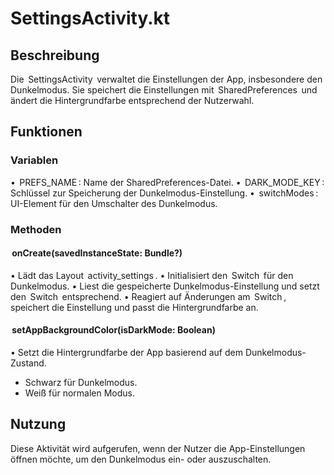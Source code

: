 # SettingsActivity.kt

## Beschreibung
Die ⁠ SettingsActivity ⁠ verwaltet die Einstellungen der App, insbesondere den Dunkelmodus. Sie speichert die Einstellungen mit ⁠ SharedPreferences ⁠ und ändert die Hintergrundfarbe entsprechend der Nutzerwahl.

## Funktionen

### Variablen
•⁠  ⁠⁠ PREFS_NAME ⁠: Name der SharedPreferences-Datei.
•⁠  ⁠⁠ DARK_MODE_KEY ⁠: Schlüssel zur Speicherung der Dunkelmodus-Einstellung.
•⁠  ⁠⁠ switchModes ⁠: UI-Element für den Umschalter des Dunkelmodus.

### Methoden

#### ⁠ onCreate(savedInstanceState: Bundle?) ⁠
•⁠  ⁠Lädt das Layout ⁠ activity_settings ⁠.
•⁠  ⁠Initialisiert den ⁠ Switch ⁠ für den Dunkelmodus.
•⁠  ⁠Liest die gespeicherte Dunkelmodus-Einstellung und setzt den ⁠ Switch ⁠ entsprechend.
•⁠  ⁠Reagiert auf Änderungen am ⁠ Switch ⁠, speichert die Einstellung und passt die Hintergrundfarbe an.

#### ⁠ setAppBackgroundColor(isDarkMode: Boolean) ⁠
•⁠  ⁠Setzt die Hintergrundfarbe der App basierend auf dem Dunkelmodus-Zustand.
  - Schwarz für Dunkelmodus.
  - Weiß für normalen Modus.

## Nutzung
Diese Aktivität wird aufgerufen, wenn der Nutzer die App-Einstellungen öffnen möchte, um den Dunkelmodus ein- oder auszuschalten.
